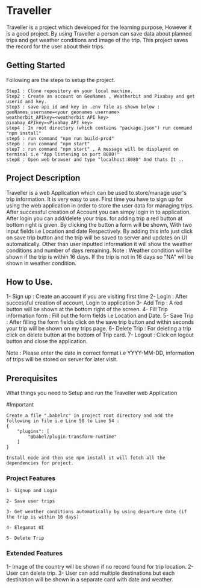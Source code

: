 # Traveller

Traveller is a project which developed for the learning purpose, However it is a good project. By using Traveller a person can save data about planned trips and get weather conditions and image of the trip. This project saves the record for the user about their trips.

## Getting Started

Following are the steps to setup the project.

```
Step1 : Clone repository on your local machine.
Step2 : Create an account on GeoNames , Weatherbit and Pixabay and get userid and key.
Step3 : save api id and key in .env file as shown below : 
geoNames_username=<your geonames username>
weatherbit_APIkey=<weatherbit API key>
pixabay_APIkey=<Pixabay API key>
step4 : In root directory (which contains "package.json") run command "npm install"
step5 : run command "npm run build-prod"
step6 : run command "npm start"
step7 : run command "npm start" , A message will be displayed on terminal i.e "App listening on port 8080!"
step8 : Open web browser and type "localhost:8080" And thats It ..

```
## Project Description
Traveller is a web Application which can be used to store/manage user's trip information. It is very easy to use.
First time you have to sign up for using the web application in order to store the user data for managing trips.
After successful creation of Account you can simpy login in to application. After login you can add/delete your trips. for adding trip a red button at bottom right is given. By clicking the button a form will be shown, With two input fields i.e Location and date Respectively. By adding this info just click on save trip button and the trip will be saved to server and updates on UI automatically. Other than user inputted information it will show the weather conditions and number of days remaining. 
Note : Weather condition will be shown if the trip is within 16 days. If the trip is not in 16 days so "NA" will be shown in weather condition.

## How to Use.
1- Sign up : Create an account if you are visiting first time
2- Login : After successful creation of account, Login to application
3- Add Trip : A red button will be shown at the bottom right of the screen.
4- Fill Trip information form : Fill out the form fields i.e Location and Date.
5- Save Trip : After filling the form fields click on the save trip button and within seconds your trip will
be shown on my trips page.
6- Delete Trip : For deleting a trip click on delete button at the bottom of Trip card.
7- Logout : Click on logout button and close the application.

Note : Please enter the date in correct format i.e YYYY-MM-DD,
information of trips will be stored on server for later visit.


## Prerequisites

What things you need to Setup and run the Traveller web Application

#Important

```
Create a file ".babelrc" in project root directory and add the following in file i.e Line 50 to Line 54 :
{
    "plugins": [
        "@babel/plugin-transform-runtime"
    ]
}
```
```
Install node and then use npm install it will fetch all the dependencies for project.
```

### Project Features

```
1- Signup and Login
```
```
2- Save user trips
```
```
3- Get weather conditions automatically by using departure date (if the trip is within 16 days)
```
```
4- Eleganat UI
```
```
5- Delete Trip
```

### Extended Features
1- Image of the country will be shown if no record found for trip location.
2- User can delete trip.
3- User can add multiple destinations but each destination will be shown in a separate card with date and weather.
